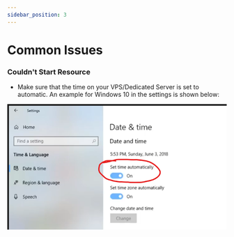 ```yaml
---
sidebar_position: 3
---
```


# Common Issues

### Couldn't Start Resource

- Make sure that the time on your VPS/Dedicated Server is set to automatic. An example for Windows 10 in the settings is shown below:

![image info](./img/couldntstart.png)
